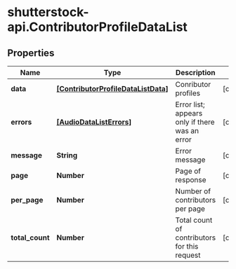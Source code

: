 # shutterstock-api.ContributorProfileDataList

## Properties
Name | Type | Description | Notes
------------ | ------------- | ------------- | -------------
**data** | [**[ContributorProfileDataListData]**](ContributorProfileDataListData.md) | Conributor profiles | [optional] 
**errors** | [**[AudioDataListErrors]**](AudioDataListErrors.md) | Error list; appears only if there was an error | [optional] 
**message** | **String** | Error message | [optional] 
**page** | **Number** | Page of response | [optional] 
**per_page** | **Number** | Number of contributors per page | [optional] 
**total_count** | **Number** | Total count of contributors for this request | [optional] 


